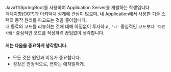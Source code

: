 Java11/SpringBoot를 사용하여 Application Server를 개발하는 학생입니다.  
객체지향(OOP)과 아키텍처 설계에 관심이 많으며, 내 Application에서 사용한 기술 스택의 동작 원리를 파고드는 것을 좋아합니다.  
내 동료의 코드를 리뷰하는 것에 대해 아낌없이 투자하고, `'나'` 중심적인 코드보다 `'다른 사람'` 중심적인 코드를 작성하려 끊임없이 생각합니다.

#### 저는 다음을 중요하게 생각합니다.
- 모든 것은 원인과 이유가 중요합니다.
- 성장은 안정적으로, 변화는 애자일하게.
